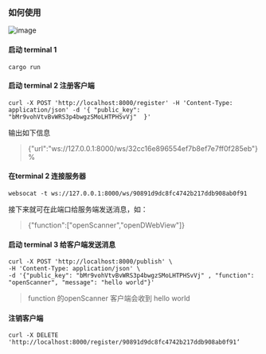 ### 如何使用

![image](https://user-images.githubusercontent.com/38105714/170466979-cf96b989-30f4-4075-8cea-3a145f40ef0d.png)

#### 启动 terminal 1

    cargo run

#### 启动 terminal 2 注册客户端

    curl -X POST 'http://localhost:8000/register' -H 'Content-Type: application/json' -d '{ "public_key": "bMr9vohVtvBvWRS3p4bwgzSMoLHTPHSvVj"  }'

输出如下信息
>{"url":"ws://127.0.0.1:8000/ws/32cc16e896554ef7b8ef7e7ff0f285eb"}%

#### 在terminal 2 连接服务器

    websocat -t ws://127.0.0.1:8000/ws/90891d9dc8fc4742b217ddb908ab0f91

接下来就可在此端口给服务端发送消息，如：

> {"function":["openScanner","openDWebView"]}

#### 启动 terminal 3 给客户端发送消息

    curl -X POST 'http://localhost:8000/publish' \
    -H 'Content-Type: application/json' \
    -d '{"public_key": "bMr9vohVtvBvWRS3p4bwgzSMoLHTPHSvVj" , "function": "openScanner", "message": "hello world"}'

>function 的openScanner 客户端会收到 hello world

#### 注销客户端

    curl -X DELETE 'http://localhost:8000/register/90891d9dc8fc4742b217ddb908ab0f91‘
